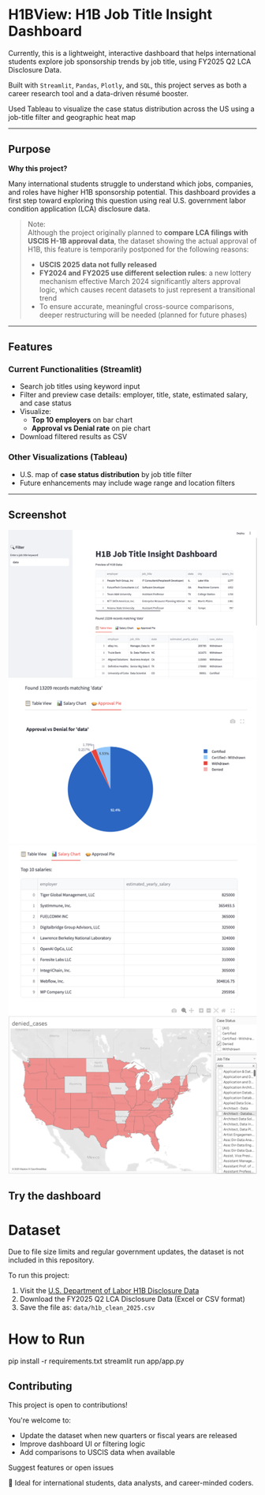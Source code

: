 # H1BView: H1B Job Title Insight Dashboard

Currently, this is a lightweight, interactive dashboard that helps international students explore job sponsorship trends by job title, using FY2025 Q2 LCA Disclosure Data.

Built with `Streamlit`, `Pandas`, `Plotly`, and `SQL`, this project serves as both a career research tool and a data-driven résumé booster.

Used Tableau to visualize the case status distribution across the US using a job-title filter and geographic heat map

---

## Purpose

**Why this project?**

Many international students struggle to understand which jobs, companies, and roles have higher H1B sponsorship potential. This dashboard provides a first step toward exploring this question using real U.S. government labor condition application (LCA) disclosure data.

> Note:  
> Although the project originally planned to **compare LCA filings with USCIS H-1B approval data**, the dataset showing the actual approval of H1B, this feature is temporarily postponed for the following reasons:
>
> - **USCIS 2025 data not fully released**  
> - **FY2024 and FY2025 use different selection rules**: a new lottery mechanism effective March 2024 significantly alters approval logic, which causes recent datasets to just represent a transitional trend
> - To ensure accurate, meaningful cross-source comparisons, deeper restructuring will be needed (planned for future phases)

---

## Features

### Current Functionalities (Streamlit)

- Search job titles using keyword input  
- Filter and preview case details: employer, title, state, estimated salary, and case status  
- Visualize:
  - **Top 10 employers** on bar chart
  - **Approval vs Denial rate** on pie chart
- Download filtered results as CSV

### Other Visualizations (Tableau)

- U.S. map of **case status distribution** by job title filter  
- Future enhancements may include wage range and location filters

---

## Screenshot

![home.png](image/home.png)
![approval_pie_chart](image/approval_pie_chart.png)
![salary_chart](image/salary_chart.png)
![Tableau Map](image/tableau_map_denied.png)

## Try the dashboard
# Dataset
Due to file size limits and regular government updates, the dataset is not included in this repository.

To run this project:

1. Visit the [U.S. Department of Labor H1B Disclosure Data](https://www.dol.gov/agencies/eta/foreign-labor/performance)
2. Download the FY2025 Q2 LCA Disclosure Data (Excel or CSV format)
3. Save the file as: `data/h1b_clean_2025.csv`

# How to Run

pip install -r requirements.txt
streamlit run app/app.py

## Contributing

This project is open to contributions!

You're welcome to:

- Update the dataset when new quarters or fiscal years are released
- Improve dashboard UI or filtering logic
- Add comparisons to USCIS data when available

Suggest features or open issues

🌟 Ideal for international students, data analysts, and career-minded coders.


